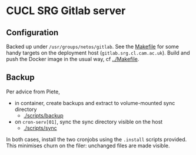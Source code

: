# CUCL SRG Gitlab server

## Configuration

Backed up under `/usr/groups/netos/gitlab`. See the [Makefile][] for some handy
targets on the deployment host (`gitlab.srg.cl.cam.ac.uk`). Build and push the
Docker image in the usual way, cf [../Makefile][Makefile].

[Makefile]: ../Makefile

## Backup

Per advice from Piete,
  * in container, create backups and extract to volume-mounted sync directory
      * [./scripts/backup](./scripts/backup)
  * on `cron-serv[01]`, sync the sync directory visible on the host
      * [./scripts/sync](./scripts/sync)

In both cases, install the two cronjobs using the `.install` scripts provided.
This minimises churn on the filer: unchanged files are made visible.
